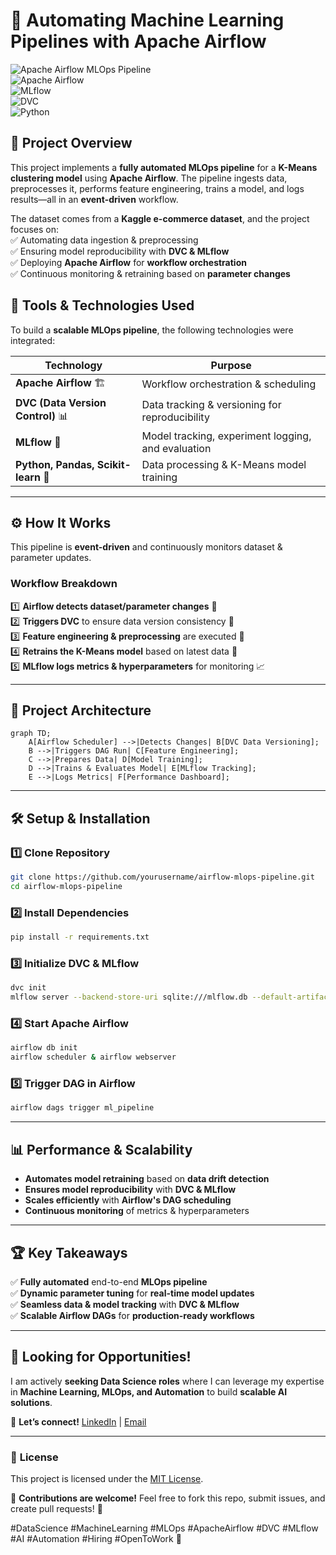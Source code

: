 # 🚀 **Automating Machine Learning Pipelines with Apache Airflow**  

![Apache Airflow MLOps Pipeline](https://img.shields.io/badge/MLOps-Automation-blue)  
![Apache Airflow](https://img.shields.io/badge/Apache%20Airflow-Workflow%20Orchestration-red)  
![MLflow](https://img.shields.io/badge/MLflow-Model%20Tracking-green)  
![DVC](https://img.shields.io/badge/DVC-Data%20Version%20Control-orange)  
![Python](https://img.shields.io/badge/Python-Data%20Processing%20&%20Modeling-yellow)  

## 📌 **Project Overview**  
This project implements a **fully automated MLOps pipeline** for a **K-Means clustering model** using **Apache Airflow**. The pipeline ingests data, preprocesses it, performs feature engineering, trains a model, and logs results—all in an **event-driven** workflow.  

The dataset comes from a **Kaggle e-commerce dataset**, and the project focuses on:  
✅ Automating data ingestion & preprocessing  
✅ Ensuring model reproducibility with **DVC & MLflow**  
✅ Deploying **Apache Airflow** for **workflow orchestration**  
✅ Continuous monitoring & retraining based on **parameter changes**  

## 🔧 **Tools & Technologies Used**  
To build a **scalable MLOps pipeline**, the following technologies were integrated:  

| **Technology**       | **Purpose**                                          |
|----------------------|------------------------------------------------------|
| **Apache Airflow** 🏗️  | Workflow orchestration & scheduling                  |
| **DVC (Data Version Control)** 📊 | Data tracking & versioning for reproducibility |
| **MLflow** 🔎        | Model tracking, experiment logging, and evaluation |
| **Python, Pandas, Scikit-learn** 🐍 | Data processing & K-Means model training |

---

## ⚙️ **How It Works**  
This pipeline is **event-driven** and continuously monitors dataset & parameter updates.  

### **Workflow Breakdown**  
1️⃣ **Airflow detects dataset/parameter changes** 📡  
2️⃣ **Triggers DVC** to ensure data version consistency 📂  
3️⃣ **Feature engineering & preprocessing** are executed 🔄  
4️⃣ **Retrains the K-Means model** based on latest data 🎯  
5️⃣ **MLflow logs metrics & hyperparameters** for monitoring 📈  

---

## 🚀 **Project Architecture**  

```mermaid
graph TD;
    A[Airflow Scheduler] -->|Detects Changes| B[DVC Data Versioning];
    B -->|Triggers DAG Run| C[Feature Engineering];
    C -->|Prepares Data| D[Model Training];
    D -->|Trains & Evaluates Model| E[MLflow Tracking];
    E -->|Logs Metrics| F[Performance Dashboard];
```

---

## 🛠 **Setup & Installation**  

### **1️⃣ Clone Repository**  
```bash
git clone https://github.com/yourusername/airflow-mlops-pipeline.git
cd airflow-mlops-pipeline
```

### **2️⃣ Install Dependencies**  
```bash
pip install -r requirements.txt
```

### **3️⃣ Initialize DVC & MLflow**  
```bash
dvc init
mlflow server --backend-store-uri sqlite:///mlflow.db --default-artifact-root ./mlruns
```

### **4️⃣ Start Apache Airflow**  
```bash
airflow db init
airflow scheduler & airflow webserver
```

### **5️⃣ Trigger DAG in Airflow**  
```bash
airflow dags trigger ml_pipeline
```

---

## 📊 **Performance & Scalability**  

- **Automates model retraining** based on **data drift detection**  
- **Ensures model reproducibility** with **DVC & MLflow**  
- **Scales efficiently** with **Airflow's DAG scheduling**  
- **Continuous monitoring** of metrics & hyperparameters  

---

## 🏆 **Key Takeaways**  
✅ **Fully automated** end-to-end **MLOps pipeline**  
✅ **Dynamic parameter tuning** for **real-time model updates**  
✅ **Seamless data & model tracking** with **DVC & MLflow**  
✅ **Scalable Airflow DAGs** for **production-ready workflows**  

---

## 💼 **Looking for Opportunities!**  
I am actively **seeking Data Science roles** where I can leverage my expertise in **Machine Learning, MLOps, and Automation** to build **scalable AI solutions**.  

📩 **Let’s connect!** [LinkedIn](https://www.linkedin.com/in/your-profile) | [Email](mailto:your.email@example.com)  

---

### 📜 **License**  
This project is licensed under the [MIT License](LICENSE).  

🔹 **Contributions are welcome!** Feel free to fork this repo, submit issues, and create pull requests! 🚀  

#DataScience #MachineLearning #MLOps #ApacheAirflow #DVC #MLflow #AI #Automation #Hiring #OpenToWork 🚀